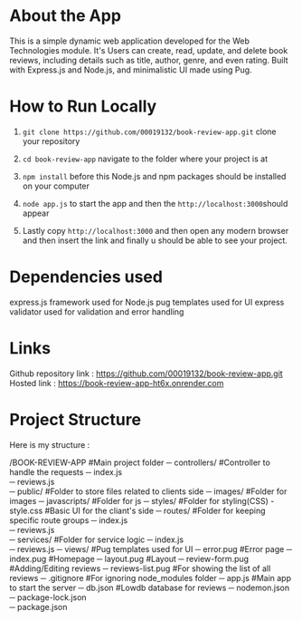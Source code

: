 # About the App
This is a simple dynamic web application developed for the Web Technologies module. It's Users can create, read, update, and delete book reviews, including details such as title, author, genre, and even rating. Built with Express.js and Node.js, and minimalistic UI made using Pug.

# How to Run Locally  
1. `git clone https://github.com/00019132/book-review-app.git` clone your repository
 
2. `cd book-review-app` navigate to the folder where your project is at

3. `npm install` before this Node.js and npm packages should be installed on your computer 

4. `node app.js`  to start the app and then the `http://localhost:3000`should appear

5. Lastly copy `http://localhost:3000` and then open any modern browser and then insert the link and finally u should be able to see your project.

# Dependencies used
express.js framework used for Node.js 
pug templates used for UI
express validator used for validation and error handling 

# Links
Github repository link : https://github.com/00019132/book-review-app.git 
Hosted link : https://book-review-app-ht6x.onrender.com 

# Project Structure
Here is my structure :

/BOOK-REVIEW-APP          #Main project folder
─ controllers/            #Controller to handle the requests
  ─ index.js              
  ─ reviews.js            
─ public/                 #Folder to store files related to clients side
  ─ images/               #Folder for images
  ─ javascripts/          #Folder for js
  ─ styles/               #Folder for styling(CSS)
    - style.css           #Basic UI for the cliant's side
─ routes/                 #Folder for keeping specific route groups 
  ─ index.js              
  ─ reviews.js            
─ services/               #Folder for service logic
  ─ index.js              
  ─ reviews.js
─ views/                  #Pug templates used for UI
  ─ error.pug             #Error page
  ─ index.pug             #Homepage
  ─ layout.pug            #Layout 
  ─ review-form.pug       #Adding/Editing reviews
  ─ reviews-list.pug      #For showing the list of all reviews
─ .gitignore              #For ignoring node_modules folder
─ app.js                  #Main app to start the server
─ db.json                 #Lowdb database for reviews
─ nodemon.json            
─ package-lock.json       
─ package.json            
